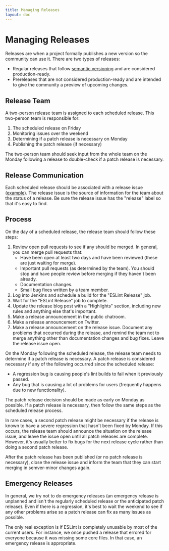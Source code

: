 ```yaml
---
title: Managing Releases
layout: doc
---
```

<!-- Note: No pull requests accepted for this file. See README.md in the root directory for details. -->

# Managing Releases

Releases are when a project formally publishes a new version so the community can use it. There are two types of releases:

* Regular releases that follow [semantic versioning](http://semver.org/) and are considered production-ready.
* Prereleases that are not considered production-ready and are intended to give the community a preview of upcoming changes.

## Release Team

A two-person release team is assigned to each scheduled release. This two-person team is responsible for:

1. The scheduled release on Friday
1. Monitoring issues over the weekend
1. Determining if a patch release is necessary on Monday
1. Publishing the patch release (if necessary)

The two-person team should seek input from the whole team on the Monday following a release to double-check if a patch release is necessary.

## Release Communication

Each scheduled release should be associated with a release issue ([example](https://github.com/eslint/eslint/issues/8138)). The release issue is the source of information for the team about the status of a release. Be sure the release issue has the "release" label so that it's easy to find.

## Process

On the day of a scheduled release, the release team should follow these steps:

1. Review open pull requests to see if any should be merged. In general, you can merge pull requests that:
    * Have been open at least two days and have been reviewed (these are just waiting for merge).
    * Important pull requests (as determined by the team). You should stop and have people review before merging if they haven't been already.
    * Documentation changes.
    * Small bug fixes written by a team member.
1. Log into Jenkins and schedule a build for the "ESLint Release" job.
1. Wait for the "ESLint Release" job to complete.
1. Update the release blog post with a "Highlights" section, including new rules and anything else that's important.
1. Make a release announcement in the public chatroom.
1. Make a release announcement on Twitter.
1. Make a release announcement on the release issue. Document any problems that occurred during the release, and remind the team not to merge anything other than documentation changes and bug fixes. Leave the release issue open.

On the Monday following the scheduled release, the release team needs to determine if a patch release is necessary. A patch release is considered necessary if any of the following occurred since the scheduled release:

* A regression bug is causing people's lint builds to fail when it previously passed.
* Any bug that is causing a lot of problems for users (frequently happens due to new functionality).

The patch release decision should be made as early on Monday as possible. If a patch release is necessary, then follow the same steps as the scheduled release process.

In rare cases, a second patch release might be necessary if the release is known to have a severe regression that hasn't been fixed by Monday. If this occurs, the release team should announce the situation on the release issue, and leave the issue open until all patch releases are complete. However, it's usually better to fix bugs for the next release cycle rather than doing a second patch release.

After the patch release has been published (or no patch release is necessary), close the release issue and inform the team that they can start merging in semver-minor changes again.

## Emergency Releases

In general, we try not to do emergency releases (an emergency release is unplanned and isn't the regularly scheduled release or the anticipated patch release). Even if there is a regression, it's best to wait the weekend to see if any other problems arise so a patch release can fix as many issues as possible.

The only real exception is if ESLint is completely unusable by most of the current users. For instance, we once pushed a release that errored for everyone because it was missing some core files. In that case, an emergency release is appropriate.
